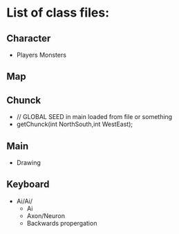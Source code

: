 # List of class files:

## Character
  -  Players Monsters
## Map
## Chunck
  -  // GLOBAL SEED in main loaded from file or something
  -  getChunck(int NorthSouth,int WestEast);
    
## Main
  -  Drawing
## Keyboard
  -  Ai/Ai/
     - Ai
     - Axon/Neuron
     - Backwards propergation
